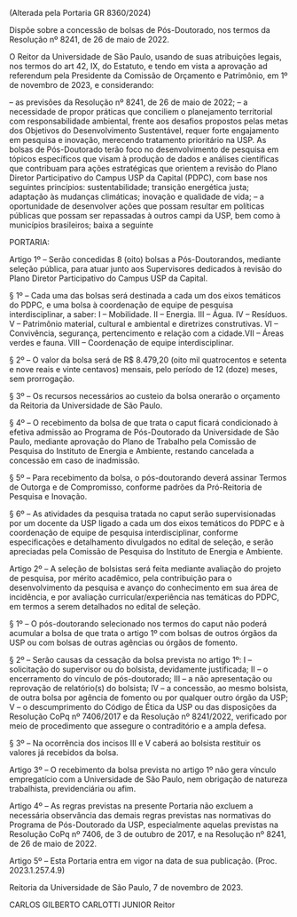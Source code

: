 (Alterada pela Portaria GR 8360/2024)

Dispõe sobre a concessão de bolsas de Pós-Doutorado, nos termos da Resolução nº 8241, de 26 de maio de 2022.

O Reitor da Universidade de São Paulo, usando de suas atribuições legais, nos termos do art 42, IX, do Estatuto, e tendo em vista a aprovação ad referendum pela Presidente da Comissão de Orçamento e Patrimônio, em 1º de novembro de 2023, e considerando:

– as previsões da Resolução nº 8241, de 26 de maio de 2022;
– a necessidade de propor práticas que conciliem o planejamento territorial com responsabilidade ambiental, frente aos desafios propostos pelas metas dos Objetivos do Desenvolvimento Sustentável, requer forte engajamento em pesquisa e inovação, merecendo tratamento prioritário na USP. As bolsas de Pós-Doutorado terão foco no desenvolvimento de pesquisa em tópicos específicos que visam à produção de dados e análises científicas que contribuam para ações estratégicas que orientem a revisão do Plano Diretor Participativo do Campus USP da Capital (PDPC), com base nos seguintes princípios: sustentabilidade; transição energética justa; adaptação às mudanças climáticas; inovação e qualidade de vida;
– a oportunidade de desenvolver ações que possam resultar em políticas públicas que possam ser repassadas à outros campi da USP, bem como à municípios brasileiros; baixa a seguinte

PORTARIA:

Artigo 1º – Serão concedidas 8 (oito) bolsas a Pós-Doutorandos, mediante seleção pública, para atuar junto aos Supervisores dedicados à revisão do Plano Diretor Participativo do Campus USP da Capital.

§ 1º – Cada uma das bolsas será destinada a cada um dos eixos temáticos do PDPC, e uma bolsa à coordenação de equipe de pesquisa interdisciplinar, a saber:
I – Mobilidade.
II – Energia.
III – Água.
IV – Resíduos.
V – Patrimônio material, cultural e ambiental e diretrizes construtivas.
VI – Convivência, segurança, pertencimento e relação com a cidade.VII – Áreas verdes e fauna.
VIII – Coordenação de equipe interdisciplinar.

§ 2º – O valor da bolsa será de R$ 8.479,20 (oito mil quatrocentos e setenta e nove reais e vinte centavos) mensais, pelo período de 12 (doze) meses, sem prorrogação.

§ 3º – Os recursos necessários ao custeio da bolsa onerarão o orçamento da Reitoria da Universidade de São Paulo.

§ 4º – O recebimento da bolsa de que trata o caput ficará condicionado à efetiva admissão ao Programa de Pós-Doutorado da Universidade de São Paulo, mediante aprovação do Plano de Trabalho pela Comissão de Pesquisa do Instituto de Energia e Ambiente, restando cancelada a concessão em caso de inadmissão.

§ 5º – Para recebimento da bolsa, o pós-doutorando deverá assinar Termos de Outorga e de Compromisso, conforme padrões da Pró-Reitoria de Pesquisa e Inovação.

§ 6º – As atividades da pesquisa tratada no caput serão supervisionadas por um docente da USP ligado a cada um dos eixos temáticos do PDPC e à coordenação de equipe de pesquisa interdisciplinar, conforme especificações e detalhamento divulgados no edital de seleção, e serão apreciadas pela Comissão de Pesquisa do Instituto de Energia e Ambiente.

Artigo 2º – A seleção de bolsistas será feita mediante avaliação do projeto de pesquisa, por mérito acadêmico, pela contribuição para o desenvolvimento da pesquisa e avanço do conhecimento em sua área de incidência, e por avaliação curricular/experiência nas temáticas do PDPC, em termos a serem detalhados no edital de seleção.

§ 1º – O pós-doutorando selecionado nos termos do caput não poderá acumular a bolsa de que trata o artigo 1º com bolsas de outros órgãos da USP ou com bolsas de outras agências ou órgãos de fomento.

§ 2º – Serão causas da cessação da bolsa prevista no artigo 1º:
I – solicitação do supervisor ou do bolsista, devidamente justificada;
II – o encerramento do vínculo de pós-doutorado;
III – a não apresentação ou reprovação de relatório(s) do bolsista;
IV – a concessão, ao mesmo bolsista, de outra bolsa por agência de fomento ou por qualquer outro órgão da USP;
V – o descumprimento do Código de Ética da USP ou das disposições da Resolução CoPq nº 7406/2017 e da Resolução nº 8241/2022, verificado por meio de procedimento que assegure o contraditório e a ampla defesa.

§ 3º – Na ocorrência dos incisos III e V caberá ao bolsista restituir os valores já recebidos da bolsa.

Artigo 3º – O recebimento da bolsa prevista no artigo 1º não gera vínculo empregatício com a Universidade de São Paulo, nem obrigação de natureza trabalhista, previdenciária ou afim.

Artigo 4º – As regras previstas na presente Portaria não excluem a necessária observância das demais regras previstas nas normativas do Programa de Pós-Doutorado da USP, especialmente aquelas previstas na Resolução CoPq nº 7406, de 3 de outubro de 2017, e na Resolução nº 8241, de 26 de maio de 2022.

Artigo 5º – Esta Portaria entra em vigor na data de sua publicação. (Proc. 2023.1.257.4.9)

Reitoria da Universidade de São Paulo, 7 de novembro de 2023.

CARLOS GILBERTO CARLOTTI JUNIOR
Reitor
